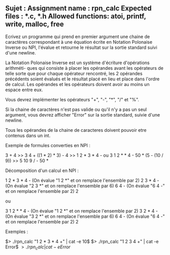 Sujet :
Assignment name  : rpn_calc
Expected files   : *.c, *.h
Allowed functions: atoi, printf, write, malloc, free
--------------------------------------------------------------------------------

Ecrivez un programme qui prend en premier argument une chaine de caractères
correspondant à une équation écrite en Notation Polonaise Inverse ou NPI,
l'évalue et retourne le résultat sur la sortie standard suivi d'une newline.

La Notation Polonaise Inverse est un système d'écriture d'opérations arithméti-
ques qui consiste à placer les opérandes avant les opérateurs de telle
sorte que pour chaque opérateur rencontré, les 2 opérandes précédents soient
évalués et le résultat placé en lieu et place dans l'ordre de calcul. Les
opérandes et les opérateurs doivent avoir au moins un espace entre eux.

Vous devrez implémenter les opérateurs "+", "-", "*", "/" et "%".

Si la chaine de caractères n'est pas valide ou qu'il n'y a pas un seul argument,
vous devrez afficher "Error" sur la sortie standard, suivie d'une newline.

Tous les opérandes de la chaine de caracteres doivent pouvoir etre contenus
dans un int.

Exemple de formules converties en NPI :

3 + 4                   >>    3 4 +
((1 * 2) * 3) - 4       >>    1 2 * 3 * 4 -  ou  3 1 2 * * 4 -
50 * (5 - (10 / 9))     >>    5 10 9 / - 50 *

Décomposition d'un calcul en NPI :

1 2 * 3 * 4 -     (On évalue "1 2 *" et on remplace l'ensemble par 2)
2 3 * 4 -         (On évalue "2 3 *" et on remplace l'ensemble par 6)
6 4 -             (On évalue "6 4 -" et on remplace l'ensemble par 2)
2

ou

3 1 2 * * 4 -     (On évalue "1 2 *" et on remplace l'ensemble par 2)
3 2 * 4 -         (On évalue "3 2 *" et on remplace l'ensemble par 6)
6 4 -             (On évalue "6 4 -" et on remplace l'ensemble par 2)
2

Exemples :

$> ./rpn_calc "1 2 * 3 * 4 +" | cat -e
10$
$> ./rpn_calc "1 2 3 4 +" | cat -e
Error$
$> ./rpn_calc |cat -e
Error$

